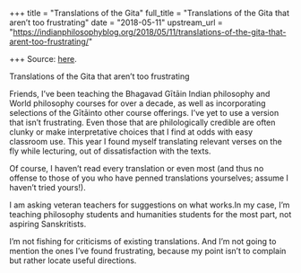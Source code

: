 +++
title = "Translations of the Gita"
full_title = "Translations of the Gita that aren’t too frustrating"
date = "2018-05-11"
upstream_url = "https://indianphilosophyblog.org/2018/05/11/translations-of-the-gita-that-arent-too-frustrating/"

+++
Source: [here](https://indianphilosophyblog.org/2018/05/11/translations-of-the-gita-that-arent-too-frustrating/).

Translations of the Gita that aren’t too frustrating

Friends, I’ve been teaching the Bhagavad Gītāin Indian philosophy and
World philosophy courses for over a decade, as well as incorporating
selections of the Gītāinto other course offerings. I’ve yet to use a
version that isn’t frustrating. Even those that are philologically
credible are often clunky or make interpretative choices that I find at
odds with easy classroom use. This year I found myself translating
relevant verses on the fly while lecturing, out of dissatisfaction with
the texts.

Of course, I haven’t read every translation or even most (and thus no
offense to those of you who have penned translations yourselves; assume
I haven’t tried yours!).

I am asking veteran teachers for suggestions on what works.In my case,
I’m teaching philosophy students and humanities students for the most
part, not aspiring Sanskritists.

I’m not fishing for criticisms of existing translations. And I’m not
going to mention the ones I’ve found frustrating, because my point isn’t
to complain but rather locate useful directions.
